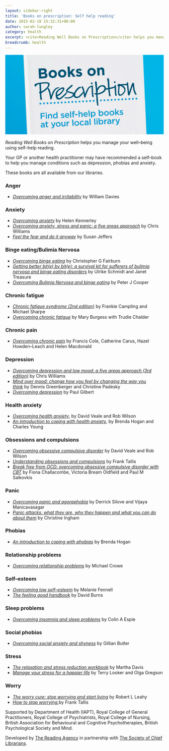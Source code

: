 ```yaml
---
layout: sidebar-right
title: 'Books on prescription: Self help reading'
date: 2015-02-18 15:32:31+00:00
author: sarah-lungley
category: health
excerpt: <cite>Reading Well Books on Prescription</cite> helps you manage your well–being using self–help reading.
breadcrumb: health
---
```

![Reading Well Books on Prescription](/images/featured/featured-books-on-prescription.jpg)

_Reading Well Books on Prescription_ helps you manage your well–being using self–help reading.

Your GP or another health practitioner may have recommended a self–book to help you manage conditions such as depression, phobias and anxiety.

These books are all available from our libraries.

### Anger

  * <cite>[Overcoming anger and irritability](https://suffolk.spydus.co.uk/cgi-bin/spydus.exe/ENQ/OPAC/BIBENQ/10690978?QRY=CTIBIB%3C%20IRN(1413998)&QRYTEXT=Overcoming%20anger%20and%20irritability%20%3A%20a%20self-help%20guide%20using%20cognitive%20behavioral%20techniques)</cite> by William Davies

### Anxiety

  * <cite><a href="https://suffolk.spydus.co.uk/cgi-bin/spydus.exe/ENQ/OPAC/BIBENQ/4435256?QRY=CTIBIB%3C%20IRN(1430475)&QRYTEXT=Overcoming%20anxiety%20%3A%20a%20self-help%20guide%20using%20cognitive%20behavioral%20techniques">Overcoming anxiety</a></cite> by Helen Kennerley
  * <cite><a href="https://suffolk.spydus.co.uk/cgi-bin/spydus.exe/ENQ/OPAC/BIBENQ/4435777?QRY=CTIBIB%3C%20IRN(1454994)&QRYTEXT=Overcoming%20anxiety%2C%20stress%20and%20panic%20%3A%20a%20five%20areas%20approach">Overcoming anxiety, stress and panic: a five areas approach</a></cite> by Chris Williams
  * <cite><a href="https://suffolk.spydus.co.uk/cgi-bin/spydus.exe/ENQ/OPAC/BIBENQ/4436484?QRY=CTIBIB%3C%20IRN(489437)&QRYTEXT=Feel%20the%20fear%20and%20do%20it%20anyway">Feel the fear and do it anyway</a> </cite>by Susan Jeffers

### Binge eating/Bulimia Nervosa

  * <cite><a href="https://suffolk.spydus.co.uk/cgi-bin/spydus.exe/ENQ/OPAC/BIBENQ/4437297?QRY=CTIBIB%3C%20IRN(1107560)&QRYTEXT=Overcoming%20binge%20eating">Overcoming binge eating</a></cite> by Christopher G Fairburn
  * <cite><a href="https://suffolk.spydus.co.uk/cgi-bin/spydus.exe/ENQ/OPAC/BIBENQ/4437813?QRY=CTIBIB%3C%20IRN(1017039)&QRYTEXT=Getting%20better%20bit(e)%20by%20bit(e)%20%3A%20A%20survival%20kit%20for%20sufferers%20of%20bulimia%20nervosa%20and%20binge%20eating%20disorders">Getting better bit(e) by bit(e): a survival kit for sufferers of bulimia nervosa and binge eating disorders</a></cite> by Ulrike Schmidt and Janet Treasure
  * <cite><a href="https://suffolk.spydus.co.uk/cgi-bin/spydus.exe/ENQ/OPAC/BIBENQ/4439707?QRY=CTIBIB%3C%20IRN(1011220)&QRYTEXT=Overcoming%20bulimia%20nervosa%20%26%20binge-eating%20%3A%20a%20guide%20to%20recovery">Overcoming Bulimia Nervosa and binge eating</a></cite> by Peter J Cooper

### Chronic fatigue

  * <cite><a href="https://suffolk.spydus.co.uk/cgi-bin/spydus.exe/ENQ/OPAC/BIBENQ/7376507?QRY=CTIBIB%3C%20IRN(244864)&QRYTEXT=Chronic%20fatigue%20syndrome">Chronic fatigue syndrome (2nd edition)</a></cite> by Frankie Campling and Michael Sharpe
  * <cite><a href="https://suffolk.spydus.co.uk/cgi-bin/spydus.exe/ENQ/OPAC/BIBENQ/7375533?QRY=CTIBIB%3C%20IRN(1414197)&QRYTEXT=Overcoming%20chronic%20fatigue%20%3A%20a%20self-help%20guide%20using%20cognitive%20behavioral%20techniques">Overcoming chronic fatigue</a></cite> by Mary Burgess with Trudie Chalder

### Chronic pain

  * <cite><a href="https://suffolk.spydus.co.uk/cgi-bin/spydus.exe/ENQ/OPAC/BIBENQ/4442309?QRY=CTIBIB%3C%20IRN(1458646)&QRYTEXT=Overcoming%20chronic%20pain%20%3A%20a%20self-help%20guide%20using%20cognitive%20behavioral%20techniques">Overcoming chronic pain</a></cite> by Francis Cole, Catherine Carus, Hazel Howden–Leach and Helen Macdonald

### Depression

  * <cite><a href="https://suffolk.spydus.co.uk/cgi-bin/spydus.exe/ENQ/OPAC/BIBENQ/4443442?QRY=CTIBIB%3C%20IRN(772953)&QRYTEXT=Overcoming%20depression%20and%20low%20mood%20%3A%20a%20five%20areas%20approach">Overcoming depression and low mood: a five areas approach (3rd edition)</a></cite> by Chris Williams
  * <cite><a href="https://suffolk.spydus.co.uk/cgi-bin/spydus.exe/ENQ/OPAC/BIBENQ/7377645?QRY=CTIBIB%3C%20IRN(37213704)&QRYTEXT=Mind%20over%20mood%20%3A%20change%20how%20you%20feel%20by%20changing%20the%20way%20you%20think">Mind over mood: change how you feel by changing the way you think</a></cite> by Dennis Greenberger and Christine Padesky
  * <cite><a href="https://suffolk.spydus.co.uk/cgi-bin/spydus.exe/ENQ/OPAC/BIBENQ/4446026?QRY=CTIBIB%3C%20IRN(1430457)&QRYTEXT=Overcoming%20depression%20%3A%20a%20self-help%20guide%20using%20cognitive%20behavioral%20techniques">Overcoming depression</a></cite> by Paul Gilbert

### Health anxiety

  * <cite><a href="https://suffolk.spydus.co.uk/cgi-bin/spydus.exe/ENQ/OPAC/BIBENQ/4447030?QRY=CTIBIB%3C%20IRN(1010741)&QRYTEXT=Overcoming%20health%20anxiety">Overcoming health anxiety</a></cite>, by David Veale and Rob Wilson
  * <cite><a href="https://suffolk.spydus.co.uk/cgi-bin/spydus.exe/ENQ/OPAC/BIBENQ/4447623?QRY=CTIBIB%3C%20IRN(9743897)&QRYTEXT=An%20introduction%20to%20coping%20with%20health%20anxiety">An introduction to coping with health anxiety</a></cite>, by Brenda Hogan and Charles Young

### Obsessions and compulsions

  * <cite><a href="https://suffolk.spydus.co.uk/cgi-bin/spydus.exe/ENQ/OPAC/BIBENQ/4448611?QRY=CTIBIB%3C%20IRN(9854372)&QRYTEXT=Overcoming%20obsessive%20compulsive%20disorder">Overcoming obsessive compulsive disorder</a></cite> by David Veale and Rob Wilson
  * <cite><a href="https://suffolk.spydus.co.uk/cgi-bin/spydus.exe/ENQ/OPAC/BIBENQ/4449201?QRY=CTIBIB%3C%20IRN(933119)&QRYTEXT=Understanding%20obsessions%20and%20compulsions%20%3A%20a%20self-help%20manual">Understanding obsessions and compulsions</a></cite> by Frank Tallis
  * <cite><a href="https://suffolk.spydus.co.uk/cgi-bin/spydus.exe/ENQ/OPAC/BIBENQ/4449782?QRY=CTIBIB%3C%20IRN(510008)&QRYTEXT=Break%20free%20from%20OCD%20%3A%20overcoming%20obsessive%20compulsive%20disorder%20with%20CBT">Break free from OCD: overcoming obsessive compulsive disorder with CBT</a></cite> by Fiona Challacombe, Victoria Bream Oldfield and Paul M Salkovkis

### Panic

  * <cite><a href="https://suffolk.spydus.co.uk/cgi-bin/spydus.exe/ENQ/OPAC/BIBENQ/487951?QRY=CTIBIB%3C%20IRN(1430296)&QRYTEXT=Overcoming%20panic%20and%20agoraphobia">Overcoming panic and agoraphobia</a></cite> by Derrick Silove and Vijaya Manicavasagar
  * <cite><a href="https://suffolk.spydus.co.uk/cgi-bin/spydus.exe/ENQ/OPAC/BIBENQ/488502?QRY=CTIBIB%3C%20IRN(134886)&QRYTEXT=Panic%20attacks%20%3A%20what%20they%20are%2C%20why%20they%20happen%20and%20what%20you%20can%20do%20about%20them">Panic attacks: what they are, why they happen and what you can do about them</a></cite> by Christine Ingham

### Phobias

  * <cite><a href="https://suffolk.spydus.co.uk/cgi-bin/spydus.exe/ENQ/OPAC/BIBENQ/488802?QRY=CTIBIB%3C%20IRN(9743888)&QRYTEXT=An%20introduction%20to%20coping%20with%20phobias">An introduction to coping with phobias</a></cite> by Brenda Hogan

### Relationship problems

  * <cite><a href="https://suffolk.spydus.co.uk/cgi-bin/spydus.exe/ENQ/OPAC/BIBENQ/489289?QRY=CTIBIB%3C%20IRN(999389)&QRYTEXT=Overcoming%20relationship%20problems%20%3A%20a%20self-help%20guide%20using%20cognitive%20behavioral%20techniques">Overcoming relationship problems</a></cite> by Michael Crowe

### Self–esteem

  * <cite><a href="https://suffolk.spydus.co.uk/cgi-bin/spydus.exe/ENQ/OPAC/BIBENQ/489681?QRY=CTIBIB%3C%20IRN(678424)&QRYTEXT=Overcoming%20low%20self-esteem%20%3A%20a%20self-help%20guide%20using%20cognitive%20behavioral%20techniques">Overcoming low self–esteem</a></cite> by Melanie Fennell
  * <cite><a href="https://suffolk.spydus.co.uk/cgi-bin/spydus.exe/ENQ/OPAC/BIBENQ/490070?QRY=CTIBIB%3C%20IRN(668094)&QRYTEXT=The%20feeling%20good%20handbook">The feeling good handbook</a></cite> by David Burns

### Sleep problems

  * <cite><a href="https://suffolk.spydus.co.uk/cgi-bin/spydus.exe/ENQ/OPAC/BIBENQ/7380681?QRY=CTIBIB%3C%20IRN(490096)&QRYTEXT=Overcoming%20insomnia%20and%20sleep%20problems%20%3A%20a%20self-help%20guide%20using%20cognitive%20behavioral%20techniques">Overcoming insomnia and sleep problems</a></cite> by Colin A Espie

### Social phobias

  * <cite><a href="https://suffolk.spydus.co.uk/cgi-bin/spydus.exe/ENQ/OPAC/BIBENQ/491113?QRY=CTIBIB%3C%20IRN(940772)&QRYTEXT=Overcoming%20social%20anxiety%20and%20shyness%20%3A%20a%20self-help%20guide%20using%20cognitive%20behavioural%20techniques">Overcoming social anxiety and shyness</a></cite> by Gillian Butler

### Stress

  * <cite><a href="https://suffolk.spydus.co.uk/cgi-bin/spydus.exe/ENQ/OPAC/BIBENQ/491398?QRY=CTIBIB%3C%20IRN(902453)&QRYTEXT=The%20relaxation%20and%20stress%20reduction%20workbook">The relaxation and stress reduction workbook</a></cite> by Martha Davis
  * <cite><a href="https://suffolk.spydus.co.uk/cgi-bin/spydus.exe/ENQ/OPAC/BIBENQ/4452349?QRY=CTIBIB%3C%20IRN(1442623)&QRYTEXT=Manage%20your%20stress%20for%20a%20happier%20life">Manage your stress for a happier life</a></cite> by Terry Looker and Olga Gregson

### Worry

  * <cite><a href="https://suffolk.spydus.co.uk/cgi-bin/spydus.exe/ENQ/OPAC/BIBENQ/492080?QRY=CTIBIB%3C%20IRN(341400)&QRYTEXT=The%20worry%20cure%20%3A%20stop%20worrying%20and%20start%20living">The worry cure: stop worrying and start living</a></cite> by Robert L Leahy
  * <cite><a href="https://suffolk.spydus.co.uk/cgi-bin/spydus.exe/ENQ/OPAC/BIBENQ/492443?QRY=CTIBIB%3C%20IRN(933062)&QRYTEXT=How%20to%20stop%20worrying">How to stop worrying,</a></cite>by Frank Tallis

Supported by Department of Health (IAPT), Royal College of General Practitioners, Royal College of Psychiatrists, Royal College of Nursing, British Association for Behavioural and Cognitive Psychotherapies, British Psychological Society and Mind.

Developed by [The Reading Agency](http://readingagency.org.uk/adults/quick-guides/reading-well/) in partnership with [The Society of Chief Librarians](http://www.goscl.com/).
